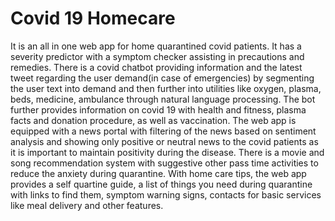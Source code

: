 # Covid 19 Homecare
It is an all in one web app for home quarantined covid patients. It has a severity predictor with a symptom checker assisting in precautions and remedies. There is a covid chatbot providing information and the latest tweet regarding the user demand(in case of emergencies) by segmenting the user text into demand and then further into utilities like oxygen, plasma, beds, medicine, ambulance through natural language processing. The bot further provides information on covid 19 with health and fitness, plasma facts and donation procedure, as well as vaccination. The web app is equipped with a news portal with filtering of the news based on sentiment analysis and showing only positive or neutral news to the covid patients as it is important to maintain positivity during the disease. There is a movie and song recommendation system with suggestive other pass time activities to reduce the anxiety during quarantine. With home care tips, the web app provides a self quartine guide, a list of things you need during quarantine with links to find them, symptom warning signs, contacts for basic services like meal delivery and other features.
